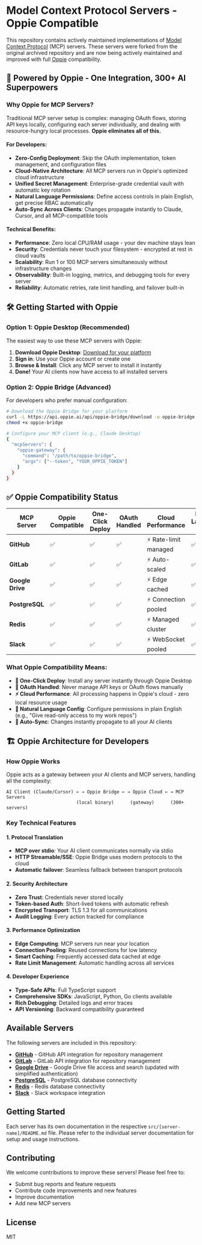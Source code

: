 # Model Context Protocol Servers - Oppie Compatible

This repository contains actively maintained implementations of [Model Context Protocol](https://modelcontextprotocol.io/) (MCP) servers. These servers were forked from the original archived repository and are now being actively maintained and improved with full [Oppie](https://oppie.ai) compatibility.

## 🚀 Powered by Oppie - One Integration, 300+ AI Superpowers

### Why Oppie for MCP Servers?

Traditional MCP server setup is complex: managing OAuth flows, storing API keys locally, configuring each server individually, and dealing with resource-hungry local processes. **Oppie eliminates all of this.**

#### For Developers:
- **Zero-Config Deployment**: Skip the OAuth implementation, token management, and configuration files
- **Cloud-Native Architecture**: All MCP servers run in Oppie's optimized cloud infrastructure
- **Unified Secret Management**: Enterprise-grade credential vault with automatic key rotation
- **Natural Language Permissions**: Define access controls in plain English, get precise RBAC automatically
- **Auto-Sync Across Clients**: Changes propagate instantly to Claude, Cursor, and all MCP-compatible tools

#### Technical Benefits:
- **Performance**: Zero local CPU/RAM usage - your dev machine stays lean
- **Security**: Credentials never touch your filesystem - encrypted at rest in cloud vaults  
- **Scalability**: Run 1 or 100 MCP servers simultaneously without infrastructure changes
- **Observability**: Built-in logging, metrics, and debugging tools for every server
- **Reliability**: Automatic retries, rate limit handling, and failover built-in

## 🛠️ Getting Started with Oppie

### Option 1: Oppie Desktop (Recommended)
The easiest way to use these MCP servers with Oppie:

1. **Download Oppie Desktop**: [Download for your platform](https://api.oppie.ai/api/oppie-desktop/download)
2. **Sign in**: Use your Oppie account or create one
3. **Browse & Install**: Click any MCP server to install it instantly
4. **Done!** Your AI clients now have access to all installed servers

### Option 2: Oppie Bridge (Advanced)
For developers who prefer manual configuration:

```bash
# Download the Oppie Bridge for your platform
curl -L https://api.oppie.ai/api/oppie-bridge/download -o oppie-bridge
chmod +x oppie-bridge

# Configure your MCP client (e.g., Claude Desktop)
{
  "mcpServers": {
    "oppie-gateway": {
      "command": "/path/to/oppie-bridge",
      "args": ["--token", "YOUR_OPPIE_TOKEN"]
    }
  }
}
```

## ✅ Oppie Compatibility Status

| MCP Server | Oppie Compatible | One-Click Deploy | OAuth Handled | Cloud Performance | Natural Language Config |
|------------|------------------|------------------|---------------|-------------------|------------------------|
| **GitHub** | ✅ | ✅ | ✅ | ⚡ Rate-limit managed | ✅ |
| **GitLab** | ✅ | ✅ | ✅ | ⚡ Auto-scaled | ✅ |
| **Google Drive** | ✅ | ✅ | ✅ | ⚡ Edge cached | ✅ |
| **PostgreSQL** | ✅ | ✅ | ✅ | ⚡ Connection pooled | ✅ |
| **Redis** | ✅ | ✅ | ✅ | ⚡ Managed cluster | ✅ |
| **Slack** | ✅ | ✅ | ✅ | ⚡ WebSocket pooled | ✅ |

### What Oppie Compatibility Means:
- **🚀 One-Click Deploy**: Install any server instantly through Oppie Desktop
- **🔐 OAuth Handled**: Never manage API keys or OAuth flows manually
- **⚡ Cloud Performance**: All processing happens in Oppie's cloud - zero local resource usage
- **🎯 Natural Language Config**: Configure permissions in plain English (e.g., "Give read-only access to my work repos")
- **🔄 Auto-Sync**: Changes instantly propagate to all your AI clients

## 🏗️ Oppie Architecture for Developers

### How Oppie Works
Oppie acts as a gateway between your AI clients and MCP servers, handling all the complexity:

```
AI Client (Claude/Cursor) ← → Oppie Bridge ← → Oppie Cloud ← → MCP Servers
                          (local binary)      (gateway)      (300+ servers)
```

### Key Technical Features

#### 1. Protocol Translation
- **MCP over stdio**: Your AI client communicates normally via stdio
- **HTTP Streamable/SSE**: Oppie Bridge uses modern protocols to the cloud
- **Automatic failover**: Seamless fallback between transport protocols

#### 2. Security Architecture
- **Zero Trust**: Credentials never stored locally
- **Token-based Auth**: Short-lived tokens with automatic refresh
- **Encrypted Transport**: TLS 1.3 for all communications
- **Audit Logging**: Every action tracked for compliance

#### 3. Performance Optimization
- **Edge Computing**: MCP servers run near your location
- **Connection Pooling**: Reused connections for low latency
- **Smart Caching**: Frequently accessed data cached at edge
- **Rate Limit Management**: Automatic handling across all services

#### 4. Developer Experience
- **Type-Safe APIs**: Full TypeScript support
- **Comprehensive SDKs**: JavaScript, Python, Go clients available
- **Rich Debugging**: Detailed logs and error traces
- **API Versioning**: Backward compatibility guaranteed

## Available Servers

The following servers are included in this repository:

- **[GitHub](https://github.com/OppieAI/mcp-servers/blob/main/src/github/README.md)** - GitHub API integration for repository management
- **[GitLab](https://github.com/OppieAI/mcp-servers/blob/main/src/gitlab/README.md)** - GitLab API integration for repository management
- **[Google Drive](https://github.com/OppieAI/mcp-servers/blob/main/src/gdrive/README.md)** - Google Drive file access and search (updated with simplified authentication)
- **[PostgreSQL](https://github.com/OppieAI/mcp-servers/blob/main/src/postgres/README.md)** - PostgreSQL database connectivity
- **[Redis](https://github.com/OppieAI/mcp-servers/blob/main/src/redis/README.md)** - Redis database connectivity
- **[Slack](https://github.com/OppieAI/mcp-servers/blob/main/src/slack/README.md)** - Slack workspace integration

## Getting Started

Each server has its own documentation in the respective `src/[server-name]/README.md` file. Please refer to the individual server documentation for setup and usage instructions.

## Contributing

We welcome contributions to improve these servers! Please feel free to:

- Submit bug reports and feature requests
- Contribute code improvements and new features
- Improve documentation
- Add new MCP servers

## License

MIT